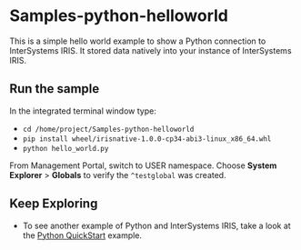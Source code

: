 # Samples-python-helloworld

This is a simple hello world example to show a Python connection to InterSystems IRIS. 
It stored data natively into your instance of InterSystems IRIS. 


## Run the sample

In the integrated terminal window type: 

* `cd /home/project/Samples-python-helloworld`  
* `pip install wheel/irisnative-1.0.0-cp34-abi3-linux_x86_64.whl`
* `python hello_world.py`

From Management Portal, switch to USER namespace. Choose **System Explorer** > **Globals** to verify the `^testglobal` was created. 

	
## Keep Exploring

* To see another example of Python and InterSystems IRIS, take a look at the [Python QuickStart](https://learning.intersystems.com/course/view.php?name=Python%20QS) example.
